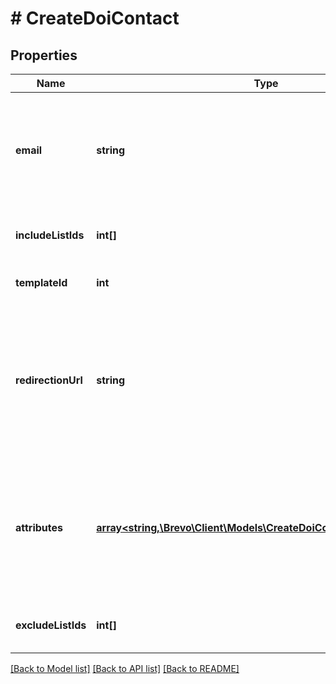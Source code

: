 # # CreateDoiContact

## Properties

Name | Type | Description | Notes
------------ | ------------- | ------------- | -------------
**email** | **string** | Email address where the confirmation email will be sent. This email address will be the identifier for all other contact attributes. |
**includeListIds** | **int[]** | Lists under user account where contact should be added |
**templateId** | **int** | Id of the Double opt-in (DOI) template |
**redirectionUrl** | **string** | URL of the web page that user will be redirected to after clicking on the double opt in URL. When editing your DOI template you can reference this URL by using the tag **{{ params.DOIurl }}**. |
**attributes** | [**array<string,\Brevo\Client\Models\CreateDoiContactAttributesValue>**](CreateDoiContactAttributesValue.md) | Pass the set of attributes and their values. **These attributes must be present in your Brevo account**. For eg. **{&#39;FNAME&#39;:&#39;Elly&#39;, &#39;LNAME&#39;:&#39;Roger&#39;, &#39;COUNTRIES&#39;:[&#39;India&#39;,&#39;China&#39;]}** | [optional]
**excludeListIds** | **int[]** | Lists under user account where contact should not be added | [optional]

[[Back to Model list]](../../README.md#models) [[Back to API list]](../../README.md#endpoints) [[Back to README]](../../README.md)
